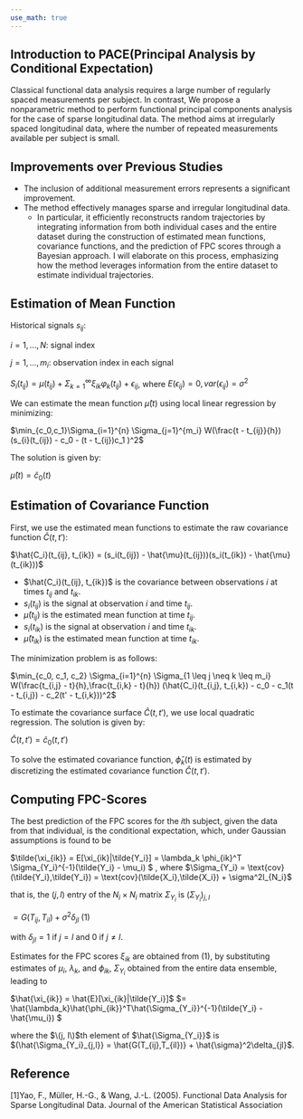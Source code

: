 ```yaml
---
use_math: true
---
```




## Introduction to PACE(Principal Analysis by Conditional Expectation)
  Classical functional data analysis requires a large number of regularly spaced measurements per subject. In contrast, We propose a nonparametric method to perform functional principal components analysis for the case of sparse longitudinal data. The method aims at irregularly spaced longitudinal data, where the number of repeated measurements available per subject is small.
  
## Improvements over Previous Studies
- The inclusion of additional measurement errors represents a significant improvement.
- The method effectively manages sparse and irregular longitudinal data.
   - In particular, it efficiently reconstructs random trajectories by integrating information from both individual cases and the entire dataset during the construction of estimated mean 
    functions, covariance functions, and the prediction of FPC scores through a Bayesian approach. I will elaborate on this process, emphasizing how the method leverages information from the 
    entire dataset to estimate individual trajectories.



  
## Estimation of Mean Function

Historical signals $s_{ij}$:

  $i=1,...,N$: signal index
  
  $j=1,...,m_i$: observation index in each signal

 $S_{i}(t_{ij}) = \mu(t_{ij}) + \Sigma_{k=1}^{\infty} \xi_{ik} \varphi_{k}(t_{ij}) + \epsilon_{ij}$, where $E(\epsilon_{ij})=0, var(\epsilon_{ij})=\sigma^{2}$

We can estimate the mean function $\hat{\mu}(t)$ using local linear regression by minimizing:

 $\min_{c_0,c_1}\Sigma_{i=1}^{n} \Sigma_{j=1}^{m_i} W(\frac{t - t_{ij}}{h})(s_{i}(t_{ij}) - c_0 - (t - t_{ij})c_1 )^2$


The solution is given by:

$\hat{\mu}(t) = \hat{c}_0(t)$

## Estimation of Covariance Function

First, we use the estimated mean functions to estimate the raw covariance function $\hat{C}(t, t'):$

$\hat{C_i}(t_{ij}, t_{ik}) = (s_i(t_{ij}) - \hat{\mu}(t_{ij}))(s_i(t_{ik}) - \hat{\mu}(t_{ik}))$

- $\hat{C_i}(t_{ij}, t_{ik})$ is the covariance between observations $i$ at times $t_{ij}$ and $t_{ik}$.
- $s_i(t_{ij})$ is the signal at observation $i$ and time $t_{ij}$.
- $\hat{\mu}(t_{ij})$ is the estimated mean function at time $t_{ij}$.
- $s_i(t_{ik})$ is the signal at observation $i$ and time $t_{ik}$.
- $\hat{\mu}(t_{ik})$ is the estimated mean function at time $t_{ik}$.

The minimization problem is as follows:

$\min_{c_0, c_1, c_2} \Sigma_{i=1}^{n} \Sigma_{1 \leq j \neq k \leq m_i} W(\frac{t_{i,j} - t}{h},\frac{t_{i,k} - t}{h}) (\hat{C_i}(t_{i,j}, t_{i,k}) - c_0 - c_1(t - t_{i,j}) - c_2(t' - t_{i,k}))^2$

To estimate the covariance surface $\hat{C}(t, t')$, we use local quadratic regression. The solution is given by:

$\hat{C}(t, t') = \hat{c}_0(t, t')$

To solve the estimated covariance function, $\hat{\phi}_k(t)$ is estimated by discretizing the estimated covariance function $\hat{C}(t, t')$.

## Computing FPC-Scores

The best prediction of the FPC scores for the $i$th subject, given the data from that individual, is the conditional expectation, which, under Gaussian assumptions is found to be 

$\tilde{\xi_{ik}} = E[\xi_{ik}|\tilde{Y_i}] = \lambda_k \phi_{ik}^T \Sigma_{Y_i}^{-1}(\tilde{Y_i} - \mu_i) $
, where $\Sigma_{Y_i} = \text{cov}(\tilde{Y_i},\tilde{Y_i}) = \text{cov}(\tilde{X_i},\tilde{X_i}) + \sigma^2I_{N_i}$ 

that is, the $(j, l)$ entry of the $N_i \times N_i$ matrix $\Sigma_{Y_i}$ is ${(\Sigma_{Y_i})}_{j,l}$

$=G(T_{ij},T_{il})+\sigma^2 \delta_{jl} \ (1)$ 
 
 with $\delta_{jl} = 1$ if $j = l$ and $0$ if $j \neq l$.

Estimates for the FPC scores $\xi_{ik}$ are obtained from (1), by substituting estimates of $\mu_i$, $\lambda_k$, and $\phi_{ik}$, $\Sigma_{Y_i}$ obtained from the entire data ensemble, leading to

$\hat{\xi_{ik}} = \hat{E}[\xi_{ik}|\tilde{Y_i}]$ 
$= \hat{\lambda_k}\hat{\phi_{ik}}^T\hat{\Sigma_{Y_i}}^{-1}(\tilde{Y_i} - \hat{\mu_i}) $

where the $\(j, l\)$th element of $\hat{\Sigma_{Y_i}}$ is $(\hat{\Sigma_{Y_i}_{j,l}} = \hat{G(T_{ij},T_{il})} + \hat{\sigma}^2\delta_{jl}$. 








## Reference
[1]Yao, F., Müller, H.-G., & Wang, J.-L. (2005). Functional Data Analysis for Sparse Longitudinal Data. Journal of the American Statistical Association



























